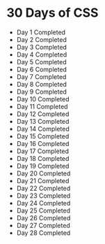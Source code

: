 # 30 Days of CSS
- Day 1 Completed
- Day 2 Completed
- Day 3 Completed
- Day 4 Completed
- Day 5 Completed
- Day 6 Completed
- Day 7 Completed
- Day 8 Completed
- Day 9 Completed
- Day 10 Completed
- Day 11 Completed
- Day 12 Completed
- Day 13 Completed
- Day 14 Completed
- Day 15 Completed
- Day 16 Completed
- Day 17 Completed
- Day 18 Completed
- Day 19 Completed
- Day 20 Completed
- Day 21 Completed
- Day 22 Completed
- Day 23 Completed
- Day 24 Completed
- Day 25 Completed
- Day 26 Completed
- Day 27 Completed
- Day 28 Completed

